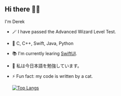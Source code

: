 ## Hi there 👋🏻
I'm Derek

* 🪄 I have passed the Advanced Wizard Level Test.
* 🤖 C, C++, Swift, Java, Python
* 📚 I'm currently learing [SwiftUI](https://developer.apple.com/xcode/swiftui/). 
* 🌱 私は今日本語を勉強しています。
* ⚡️ Fun fact: my code is written by a cat.

  [![Top Langs](https://github-readme-stats.vercel.app/api/top-langs/?username=orangeflavoredderek)](https://github.com/orangeflavoredderek/github-readme-stats)

